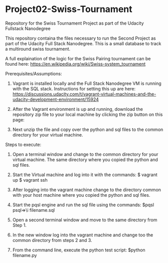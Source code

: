 # Project02-Swiss-Tournament
Repository for the Swiss Tournament Project as part of the Udacity Fullstack Nanodegree

This repository containa the files necessary to run the Second Project as part of the Udacity Full Stack Nanodegree. This is a small database to track a multiround swiss tournament.

A full explaination of the logic for the Swiss Pairing tournament can be found here:
	https://en.wikipedia.org/wiki/Swiss-system_tournament

Prerequisites/Assumptions:
1) Vagrant is installed locally and the Full Stack Nanodegree VM is running with the SQL stack. Instructions for setting this up are here:
	https://discussions.udacity.com/t/vagrant-virtual-machines-and-the-udacity-development-environment/15924

2) After the Vagrant environment is up and running, download the repository zip file to your local machine by clicking the zip button on this page:


3) Next unzip the file and copy over the python and sql files to the common directory for your virtual machine.


Steps to execute:
1) Open a terminal window and change to the common directory for your virtual machine. The same directory where you copied the python and sql files.

2) Start the Virtual machine and log into it with the commands:
	$ vagrant up
	$ vagrant ssh

3) After logging into the vagrant machine change to the directory common with your host machine where you copied the python and sql files.

4) Start the pqsl engine and run the sql file using the commands:
    $pqsl
    psql=>\i filename.sql

5) Open a second terminal window and move to the same directory from Step 1.

6) In the new window log into the vagrant machine and change too the common directory from steps 2 and 3.

7) From the command line, execute the python test script:
    $python filename.py

